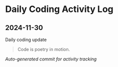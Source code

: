 # Daily Coding Activity Log

## 2024-11-30

Daily coding update

> Code is poetry in motion.

*Auto-generated commit for activity tracking*
